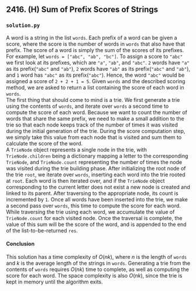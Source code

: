 ## 2416. (H) Sum of Prefix Scores of Strings

### `solution.py`
A word is a string in the list `words`. Each prefix of a word can be given a score, where the score is the number of words in `words` that also have that prefix. The score of a word is simply the sum of the scores of its prefixes. For example, let `words = ["abc", "ab", "bc"]`. To assign a score to `"abc"` we first look at its prefixes, which are `"a"`, `"ab"`, and `"abc"`. `2` words have `"a"` as its prefix(`"abc"` and `"ab"`), `2` words have `"ab"` as its prefix(`"abc"` and `"ab"`), and `1` word has `"abc"` as its prefix(`"abc"`). Hence, the word `"abc"` would be assigned a score of `2 + 2 + 1 = 5`. Given `words` and the described scoring method, we are asked to return a list containing the score of each word in `words`.  
The first thing that should come to mind is a trie. We first generate a trie using the contents of `words`, and iterate over `words` a second time to compute the score of each word. Because we want to count the number of words that share the same prefix, we need to make a small addition to the trie so that each node keeps track of the number of times it was visited during the initial generation of the trie. During the score computation step, we simply take this value from each node that is visited and sum them to calculate the score of the word.  
A `TrieNode` object represents a single node in the trie, with `TrieNode.children` being a dictionary mapping a letter to the corresponding `TrieNode`, and `TrieNode.count` representing the number of times the node was visited during the trie building phase. After initializing the root node of the trie `root`, we iterate over `words`, inserting each word into the trie rooted at `root`. Each word is then iterated over, and if the `TrieNode` object corresponding to the current letter does not exist a new node is created and linked to its parent. After traversing to the appropriate node, its count is incremented by `1`. Once all words have been inserted into the trie, we make a second pass over `words`, this time to compute the score for each word. While traversing the trie using each word, we accumulate the value of `TrieNode.count` for each visited node. Once the traversal is complete, the value of this sum will be the score of the word, and is appended to the end of the list-to-be-returned `res`.  

#### Conclusion
This solution has a time complexity of $O(nk)$, where $n$ is the length of `words` and $k$ is the average length of the strings in `words`. Generating a trie from the contents of `words` requires $O(nk)$ time to complete, as well as computing the score for each word. The space complexity is also $O(nk)$, since the trie is kept in memory until the algorithm exits.  
  


